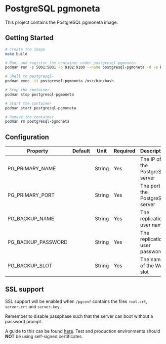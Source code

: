 # PostgreSQL pgmoneta

This project contains the PostgreSQL pgmoneta image.

## Getting Started

```bash
# Create the image
make build

# Run, and register the container under postgresql-pgmoneta
podman run -p 5001:5001 -p 9102:9100 --name postgresql-pgmoneta -d -e PG_PRIMARY_NAME=192.168.1.12 -e PG_PRIMARY_PORT=5432 -e PG_REPL_NAME=repl -e PG_REPL_PASSWORD=mypass -e PG_WAL_NAME=backup pgsql14-pgmoneta-rocky8

# Shell to postgresql-
podman exec -it postgresql-pgmoneta /usr/bin/bash

# Stop the container
podman stop postgresql-pgmoneta

# Start the container
podman start postgresql-pgmoneta

# Remove the container
podman rm postgresql-pgmoneta
```

## Configuration

| Property | Default | Unit | Required | Description |
|----------|---------|------|----------|-------------|
| PG_PRIMARY_NAME | | String | Yes | The IP of the PostgreSQL server |
| PG_PRIMARY_PORT | | String | Yes | The port of the PostgreSQL server |
| PG_BACKUP_NAME | | String | Yes | The replication user name |
| PG_BACKUP_PASSWORD | | String | Yes | The replication user password |
| PG_BACKUP_SLOT | | String | Yes | The name of the WAL slot |

## SSL support

SSL support will be enabled when `/pgconf` contains the files `root.crt`, `server.crt` and `server.key`.

Remember to disable passphase such that the server can boot without a password prompt.

A guide to this can be found [here](https://www.howtoforge.com/postgresql-ssl-certificates).
Test and production environments should **NOT** be using self-signed certificates.
